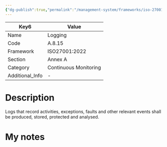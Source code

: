 ```yaml
---
{"dg-publish":true,"permalink":"/management-system/frameworks/iso-27001-2022/iso-27001-2022-a-8-15/","tags":["requirement"],"noteIcon":"1"}
---
```



<div><table class="dataview table-view-table"><thead class="table-view-thead"><tr class="table-view-tr-header"><th class="table-view-th"><span>Key</span><span class="dataview small-text">6</span></th><th class="table-view-th"><span>Value</span></th></tr></thead><tbody class="table-view-tbody"><tr><td><span>Name</span></td><td><span>Logging</span></td></tr><tr><td><span>Code</span></td><td><span>A.8.15</span></td></tr><tr><td><span>Framework</span></td><td><span>ISO27001:2022</span></td></tr><tr><td><span>Section</span></td><td><span>Annex A</span></td></tr><tr><td><span>Category</span></td><td><span>Continuous Monitoring</span></td></tr><tr><td><span>Additional_Info</span></td><td><span>-</span></td></tr></tbody></table></div>

# Description

Logs that record activities, exceptions, faults and other relevant events shall be produced, stored, protected and analysed.

# My notes

